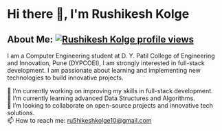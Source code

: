 # Hi there 👋, I'm Rushikesh Kolge 

## About Me: [![Rushikesh Kolge profile views](https://u8views.com/api/v1/github/profiles/124882090/views/total-count.svg)](https://u8views.com/github/ru5hikesh)

I am a Computer Engineering student at D. Y. Patil College of Engineering and Innovation, Pune (DYPCOEI), I am strongly interested in full-stack development. I am passionate about learning and implementing new technologies to build innovative projects.

🔭 I’m currently working on improving my skills in full-stack development.                                                                                                         
🌱 I’m currently learning advanced Data Structures and Algorithms.                                                                                                                                                                                                             
👯 I’m looking to collaborate on open-source projects and innovative tech solutions.                                                                                                         
📫 How to reach me: ru5hikeshkolge10@gmail.com 


